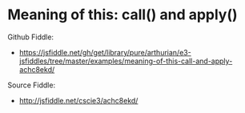 # Meaning of this: call() and apply()

Github Fiddle:
- https://jsfiddle.net/gh/get/library/pure/arthurian/e3-jsfiddles/tree/master/examples/meaning-of-this-call-and-apply-achc8ekd/

Source Fiddle:
- http://jsfiddle.net/cscie3/achc8ekd/

